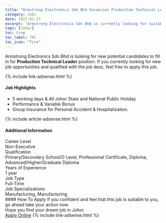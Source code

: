 ```yaml
---
title: "Armstrong Electronics Sdn Bhd Vacancies Production Technical Leader" 
category: Jobs 
date: 2021-01-21 
excerpt: "Armstrong Electronics Sdn Bhd is currently looking for suitable person to fill in the Production Technical Leader which positioned at Johor" 
tags: [Johor] 
toc: true 
toc_label: TOC 
toc_icon: "fire" 
--- 
```


<p>Armstrong Electronics Sdn Bhd is looking for new potential candidates to fill in for <b>Production Technical Leader</b> position. If you currently looking for new job opportunities and qualified with the job desc, feel free to apply this job.
</p>{% include link-adsense.html %} 
<div><div><h4>Job Highlights</h4></div><div><ul><li><div><div><div><div></div></div></div><div><span>5 working days &amp; All Johor State and National Public Holiday</span></div></div></li><li><div><div><div><div></div></div></div><div><span>Performance &amp; Variable Bonus</span></div></div></li><li><div><div><div><div></div></div></div><div><span>Group Insurance for Personal Accident &amp; Hospitalization.</span></div></div></li></ul></div></div> 
{% include article-adsense.html %} 
<div><div><h4>Additional Information</h4></div><div><div><div><div><div><div><div><span>Career Level</span></div><div><span>Non-Executive</span></div></div></div></div><div><div><div><div><span>Qualification</span></div><div><span>Primary/Secondary School/O Level, Professional Certificate, Diploma, Advanced/Higher/Graduate Diploma</span></div></div></div></div><div><div><div><div><span>Years of Experience</span></div><div><span>1 year</span></div></div></div></div><div><div><div><div><span>Job Type</span></div><div><span>Full-Time</span></div></div></div></div><div><div><div><div><span>Job Specializations</span></div><div><span>Manufacturing, Manufacturing</span></div></div></div></div></div></div></div></div> 
#### How To Apply 
If you confident and feel that this job is suitable to you, go ahead take your action now. <br/> 
Hope you find your dream job in Johor. <br/> 
<a href="https://www.jobstreet.com.my/en/job/production-technical-leader-4468264?jobId=jobstreet-my-job-4468264&sectionRank=23&token=0~10155215-c9ca-42c7-82b1-c98c6c8cd0b7&fr=SRP%20View%20In%20New%20Ta" class="btn btn--info" target="_blank" rel="nofollow noopenner">Apply Online</a> 
{% include link-adsense.html %} 